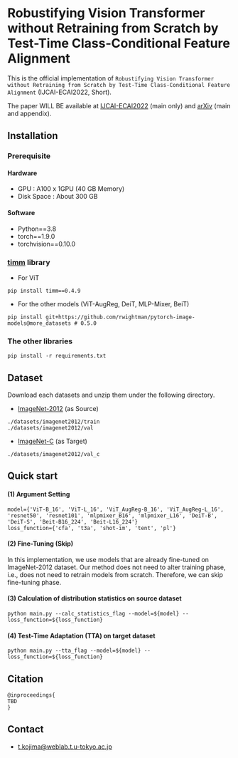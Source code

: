 # Robustifying Vision Transformer without Retraining from Scratch by Test-Time Class-Conditional Feature Alignment

This is the official implementation of `Robustifying Vision Transformer without Retraining from Scratch by Test-Time Class-Conditional Feature Alignment` (IJCAI-ECAI2022, Short).

The paper WILL BE available at [IJCAI-ECAI2022](https://TBD) (main only) and [arXiv](https://TBD) (main and appendix).

## Installation

### Prerequisite

#### Hardware
- GPU : A100 x 1GPU (40 GB Memory)
- Disk Space : About 300 GB

#### Software
- Python==3.8
- torch==1.9.0
- torchvision==0.10.0

### [timm](https://github.com/rwightman/pytorch-image-models) library
- For ViT
```
pip install timm==0.4.9
```

- For the other models (ViT-AugReg, DeiT, MLP-Mixer, BeiT)
```
pip install git+https://github.com/rwightman/pytorch-image-models@more_datasets # 0.5.0
```

### The other libraries
```
pip install -r requirements.txt
```

## Dataset

Download each datasets and unzip them under the following directory.

- [ImageNet-2012](https://image-net.org/index.php) (as Source)
```
./datasets/imagenet2012/train
./datasets/imagenet2012/val
```

- [ImageNet-C](https://github.com/hendrycks/robustness) (as Target)
```
./datasets/imagenet2012/val_c
```

## Quick start

#### (1) Argument Setting
```
model={'ViT-B_16', 'ViT-L_16', 'ViT_AugReg-B_16', 'ViT_AugReg-L_16', 'resnet50', 'resnet101', 'mlpmixer_B16', 'mlpmixer_L16', 'DeiT-B', 'DeiT-S', 'Beit-B16_224', 'Beit-L16_224'}
loss_function={'cfa', 't3a', 'shot-im', 'tent', 'pl'}
```

#### (2) Fine-Tuning (Skip)
In this implementation, we use models that are already fine-tuned on ImageNet-2012 dataset.
Our method does not need to alter training phase, i.e., does not need to retrain models from scratch.
Therefore, we can skip fine-tuning phase.

#### (3) Calculation of distribution statistics on source dataset
```
python main.py --calc_statistics_flag --model=${model} --loss_function=${loss_function}
```

#### (4) Test-Time Adaptation (TTA) on target dataset
```
python main.py --tta_flag --model=${model} --loss_function=${loss_function}
```

## Citation
```
@inproceedings{
TBD
}
```

## Contact
- t.kojima@weblab.t.u-tokyo.ac.jp